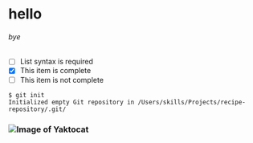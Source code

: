 # hello
###### bye 
- [ ] List syntax is required
- [x] This item is complete
- [ ] This item is not complete
```
$ git init
Initialized empty Git repository in /Users/skills/Projects/recipe-repository/.git/
```
### ![Image of Yaktocat](https://octodex.github.com/images/yaktocat.png)

